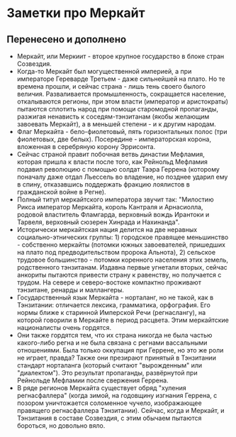 # Заметки про Меркайт
## Перенесено и дополнено
* Меркайт, или Меркиит - второе крупное государство в блоке стран Созвездия.
* Когда-то Меркайт был могущественной империей, а при императоре Гереварде Третьем - даже сильнейшей на плато. Но те времена прошли, и сейчас страна - лишь тень своего былого величия. Разваливается промышленность, сокращается население, откалываются регионы, при этом власти (император и аристократы) пытаются сплотить народ при помощи старомодной пропаганды, разжигая ненависть к соседям-тэнзитанам (якобы желающим завоевать Меркайт), а в меньшей степени - и к другим народам.
* Флаг Меркайта - бело-фиолетовый, пять горизонтальных полос (три фиолетовых, две белых). Посередине - императорская корона, вложенная в серебряную корону Эррисонта.
* Сейчас страной правит побочная ветвь династии Мефламия, которая пришла к власти после того, как Рейнольд Мефламия подавил революцию с помощью солдат Таэра Геррена (которому поначалу даже отдал Льессель во владение, но позднее ударил ему в спину, отказавшись поддержать фракцию лоялистов в гражданской войне в Регне).
* Полный титул меркайтского императора звучит так: "Милостию Рикса император Меркайта, король Кантраля и Арнасиолла, родовой властитель Фламгарда, верховный вождь Ирантоки и Тарвеля, верховный сюзерен Хинрада и Нахинанда".
* Исторически меркайтская нация делится на две неравных социально-этнических группы: 1) городское правящее меньшинство - собственно меркайты (потомки южных завоевателей, пришедших на плато под предводительством пророка Альнота), 2) сельское трудовое большинство - потомки коренного населения этих земель, родственного тэнзитанам. Издавна первые угнетали вторых, сейчас анкориты пытаются привести страну к равенству, но получается с трудом. На севере и северо-востоке компактно проживают тэнзитане, ренарды и маллангеры.
* Государственный язык Меркайта - норталанг, но не такой, как в Тэнзитании: отличается лексика, грамматика, орфография. Его нормы ближе к старинной Имперской Речи (регнаслангу), на которой говорили в Меркайте в период расцвета. Этим меркайтские националисты очень гордятся.
* Они также гордятся тем, что их страна никогда не была частью какого-либо регна и не была связана с регнами вассальными отношениями. Была только оккупация при Геррене, но это же роли не играет, правда? Также они презирают принятый в Тэнзитании стандарт норталанга (который считают "вырожденным" или "диалектом"). Это результат пропаганды, развёрнутой при Рейнольде Мефламии после свержения Геррена.
* В ряде регионов Меркайта существует обряд "хуления регнасфаллера" (когда зимой, на годовщину изгнания Геррена, с позором уничтожается соломенное чучело, изображающее правящего регнасфаллера Тэнзитании). Сейчас, когда и Меркайт, и Тэнзитания в составе Созвездия, с этим обычаем пытаются бороться, но довольно вяло.
